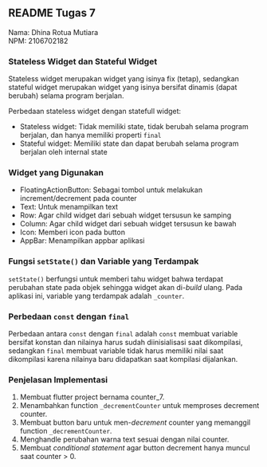 ## README Tugas 7
Nama: Dhina Rotua Mutiara
<br />NPM: 2106702182

### Stateless Widget dan Stateful Widget
Stateless widget merupakan widget yang isinya fix (tetap), sedangkan stateful widget merupakan widget yang isinya bersifat dinamis (dapat berubah) selama program berjalan.

Perbedaan stateless widget dengan statefull widget:
* Stateless widget: Tidak memiliki state, tidak berubah selama program berjalan, dan hanya memiliki properti `final`
* Stateful widget: Memiliki state dan dapat berubah selama program berjalan oleh internal state

### Widget yang Digunakan
* FloatingActionButton: Sebagai tombol untuk melakukan increment/decrement pada counter
* Text: Untuk menampilkan text
* Row: Agar child widget dari sebuah widget tersusun ke samping
* Column: Agar child widget dari sebuah widget tersusun ke bawah
* Icon: Memberi icon pada button
* AppBar: Menampilkan appbar aplikasi

### Fungsi `setState()` dan Variable yang Terdampak
`setState()` berfungsi untuk memberi tahu widget bahwa terdapat perubahan state pada objek sehingga widget akan di-_build_ ulang. Pada aplikasi ini, variable yang terdampak adalah `_counter`.

### Perbedaan `const` dengan `final`
Perbedaan antara `const` dengan `final` adalah `const` membuat variable bersifat konstan dan nilainya harus sudah diinisialisasi saat dikompilasi, sedangkan `final` membuat variable tidak harus memiliki nilai saat dikompilasi karena nilainya baru didapatkan saat kompilasi dijalankan.

### Penjelasan Implementasi
1. Membuat flutter project bernama counter_7.
2. Menambahkan function `_decrementCounter` untuk memproses decrement counter.
3. Membuat button baru untuk men-_decrement_ counter yang memanggil function `_decrementCounter`.
4. Menghandle perubahan warna text sesuai dengan nilai counter.
5. Membuat _conditional statement_ agar button decrement hanya muncul saat counter > 0.